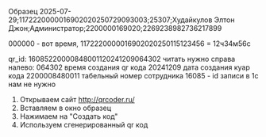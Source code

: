 Образец
2025-07-29;1172220000016902020250729093003;25307;Худайкулов Элтон Джон;Администратор;2200000169020;2269238982736217899

000000 - вот время, 
1172220000016902020250115123456 = 12ч34м56с

qr_id:
16085220000848001120241209064302
читать нужно справа налево:
064302 время создания qr кода
20241209 дата создания куар кода
2200008480011 табельный номер сотрудника
16085 - id записи в 1с нам не нужно

1. Открываем сайт
http://qrcoder.ru/
2. Вставляем в окно образец
3. Нажимаем на "Создать код"
4. Используем сгенерированный qr код